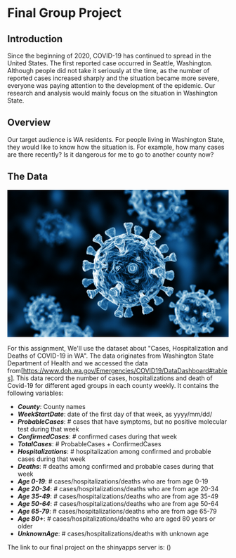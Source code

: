 # Final Group Project

## Introduction

Since the beginning of 2020, COVID-19 has continued to spread in the United States. The first reported case occurred in Seattle, Washington. Although people did not take it seriously at the time, as the number of reported cases increased sharply and the situation became more severe, everyone was paying attention to the development of the epidemic. Our research and analysis would mainly focus on the situation in Washington State. 

## Overview

Our target audience is WA residents. For people living in Washington State, they would like to know how the situation is. For example, how many cases are there recently? Is it dangerous for me to go to another county now?

## The Data

![Covid-19 virus](covid19virus.jpeg)

For this assignment, We'll use the dataset about "Cases, Hospitalization and Deaths of COVID-19 in WA".  The data originates from Washington State Department of Health and we accessed the data from[https://www.doh.wa.gov/Emergencies/COVID19/DataDashboard#tables]. This data record the number of cases, hospitalizations and death of Covid-19 for different aged groups in each  county weekly. It contains the following variables:

* _**County**_: County names
* _**WeekStartDate**_: date of the first day of that week, as yyyy/mm/dd/
* _**ProbableCases**_: # cases that have symptoms, but no positive molecular test during that week
* _**ConfirmedCases**_: # confirmed cases during that week
* _**TotalCases**_: # ProbableCases + ConfirmedCases
* _**Hospitalizations**_: # hospitalization among confirmed and probable cases during that week
* _**Deaths**_: # deaths among confirmed and probable cases during that week
* _**Age 0-19**_: # cases/hospitalizations/deaths who are from age 0-19
* _**Age 20-34**_: # cases/hospitalizations/deaths who are from age 20-34
* _**Age 35-49**_: # cases/hospitalizations/deaths who are from age 35-49
* _**Age 50-64**_: # cases/hospitalizations/deaths who are from age 50-64
* _**Age 65-79**_: # cases/hospitalizations/deaths who are from age 65-79
* _**Age 80+**_: # cases/hospitalizations/deaths who are aged 80 years or older
* _**UnknownAge**_: # cases/hospitalizations/deaths with unknown age

The link to our final project on the shinyapps server is:
()

